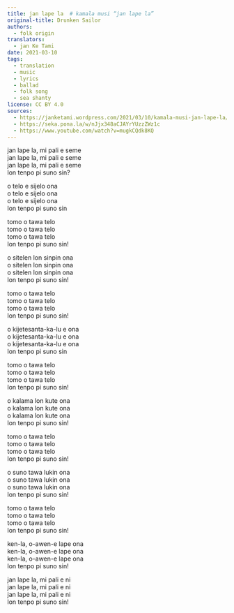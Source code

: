 ```yaml
---
title: jan lape la  # kamala musi “jan lape la”
original-title: Drunken Sailor
authors:
  - folk origin
translators:
  - jan Ke Tami
date: 2021-03-10
tags:
  - translation
  - music
  - lyrics
  - ballad
  - folk song
  - sea shanty
license: CC BY 4.0
sources:
  - https://janketami.wordpress.com/2021/03/10/kamala-musi-jan-lape-la/
  - https://seka.pona.la/w/nJjx348aCJAYrYUzzZWz1c
  - https://www.youtube.com/watch?v=mugkCQdk8KQ
---
```


jan lape la, mi pali e seme  \
jan lape la, mi pali e seme  \
jan lape la, mi pali e seme  \
lon tenpo pi suno sin?

o telo e sijelo ona  \
o telo e sijelo ona  \
o telo e sijelo ona  \
lon tenpo pi suno sin

tomo o tawa telo  \
tomo o tawa telo  \
tomo o tawa telo  \
lon tenpo pi suno sin!

o sitelen lon sinpin ona  \
o sitelen lon sinpin ona  \
o sitelen lon sinpin ona  \
lon tenpo pi suno sin!

tomo o tawa telo  \
tomo o tawa telo  \
tomo o tawa telo  \
lon tenpo pi suno sin!

o kijetesanta-ka-lu e ona  \
o kijetesanta-ka-lu e ona  \
o kijetesanta-ka-lu e ona  \
lon tenpo pi suno sin

tomo o tawa telo  \
tomo o tawa telo  \
tomo o tawa telo  \
lon tenpo pi suno sin!

o kalama lon kute ona  \
o kalama lon kute ona  \
o kalama lon kute ona  \
lon tenpo pi suno sin!

tomo o tawa telo  \
tomo o tawa telo  \
tomo o tawa telo  \
lon tenpo pi suno sin!

o suno tawa lukin ona  \
o suno tawa lukin ona  \
o suno tawa lukin ona  \
lon tenpo pi suno sin!

tomo o tawa telo  \
tomo o tawa telo  \
tomo o tawa telo  \
lon tenpo pi suno sin!

ken-la, o-awen-e lape ona  \
ken-la, o-awen-e lape ona  \
ken-la, o-awen-e lape ona  \
lon tenpo pi suno sin!

jan lape la, mi pali e ni  \
jan lape la, mi pali e ni  \
jan lape la, mi pali e ni  \
lon tenpo pi suno sin!

<!-- musi mama la, ante toki ni pi musi ni li ante. musi mama la, jan li moku e telo nasa mute. jan ante li wile utala e nasa ona. taso ante toki mi la, jan li lape taso. jan ante li wile utala e lape ona. taso ni la, jan li ken e ni lon tenpo pini: jan lape li awen lape. mi pilin e ni: toki pona la, toki pi kalama ni li musi. (o lukin e toki kijetesantakalu lon ona.) -->
